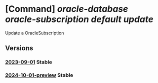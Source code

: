 # [Command] _oracle-database oracle-subscription default update_

Update a OracleSubscription

## Versions

### [2023-09-01](/Resources/mgmt-plane/L3N1YnNjcmlwdGlvbnMve30vcHJvdmlkZXJzL29yYWNsZS5kYXRhYmFzZS9vcmFjbGVzdWJzY3JpcHRpb25zL2RlZmF1bHQ=/2023-09-01.xml) **Stable**

<!-- mgmt-plane /subscriptions/{}/providers/oracle.database/oraclesubscriptions/default 2023-09-01 -->

### [2024-10-01-preview](/Resources/mgmt-plane/L3N1YnNjcmlwdGlvbnMve30vcHJvdmlkZXJzL29yYWNsZS5kYXRhYmFzZS9vcmFjbGVzdWJzY3JpcHRpb25zL2RlZmF1bHQ=/2024-10-01-preview.xml) **Stable**

<!-- mgmt-plane /subscriptions/{}/providers/oracle.database/oraclesubscriptions/default 2024-10-01-preview -->

